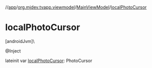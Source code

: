 //[app](../../../index.md)/[org.mjdev.tvapp.viewmodel](../index.md)/[MainViewModel](index.md)/[localPhotoCursor](local-photo-cursor.md)

# localPhotoCursor

[androidJvm]\

@Inject

lateinit var [localPhotoCursor](local-photo-cursor.md): PhotoCursor
